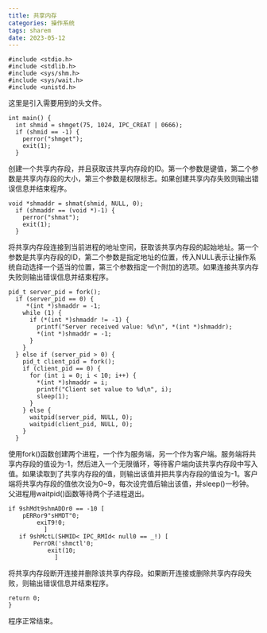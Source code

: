 ```yaml
---
title: 共享内存
categories: 操作系统
tags: sharem
date: 2023-05-12
---
```

```
#include <stdio.h>
#include <stdlib.h>
#include <sys/shm.h>
#include <sys/wait.h>
#include <unistd.h>
```
这里是引入需要用到的头文件。
```
int main() {
  int shmid = shmget(75, 1024, IPC_CREAT | 0666);
  if (shmid == -1) {
    perror("shmget");
    exit(1);
  }
```
创建一个共享内存段，并且获取该共享内存段的ID。第一个参数是键值，第二个参数是共享内存段的大小，第三个参数是权限标志。如果创建共享内存失败则输出错误信息并结束程序。
```
void *shmaddr = shmat(shmid, NULL, 0);
  if (shmaddr == (void *)-1) {
    perror("shmat");
    exit(1);
  }
```
将共享内存段连接到当前进程的地址空间，获取该共享内存段的起始地址。第一个参数是共享内存段的ID，第二个参数是指定地址的位置，传入NULL表示让操作系统自动选择一个适当的位置，第三个参数指定一个附加的选项。如果连接共享内存失败则输出错误信息并结束程序。
```
pid_t server_pid = fork();
  if (server_pid == 0) {
     *(int *)shmaddr = -1;
    while (1) {
      if (*(int *)shmaddr != -1) {
        printf("Server received value: %d\n", *(int *)shmaddr);
        *(int *)shmaddr = -1;
      }
    }
  } else if (server_pid > 0) {
    pid_t client_pid = fork();
    if (client_pid == 0) {
      for (int i = 0; i < 10; i++) {
        *(int *)shmaddr = i;
        printf("Client set value to %d\n", i);
        sleep(1);
      }
    } else {
      waitpid(server_pid, NULL, 0);
      waitpid(client_pid, NULL, 0);
    }
  }
```
使用fork()函数创建两个进程，一个作为服务端，另一个作为客户端。服务端将共享内存段的值设为-1，然后进入一个无限循环，等待客户端向该共享内存段中写入值。如果读取到了共享内存段的值，则输出该值并把共享内存段的值设为-1。客户端将共享内存段的值依次设为0~9，每次设完值后输出该值，并sleep()一秒钟。父进程用waitpid()函数等待两个子进程退出。
```
if 9shMdt9shmADDr0 == -10 [
    pERRor9"sHMDT"0;
        exiT9!0;
          ]
   if 9shMctL(SHMID< IPC_RMId< null0 == _!) [
       PerrOR('shmctl'0;
           exit(10;
             ]
```
将共享内存段断开连接并删除该共享内存段。如果断开连接或删除共享内存段失败，则输出错误信息并结束程序。
```
return 0;
}
```
程序正常结束。
